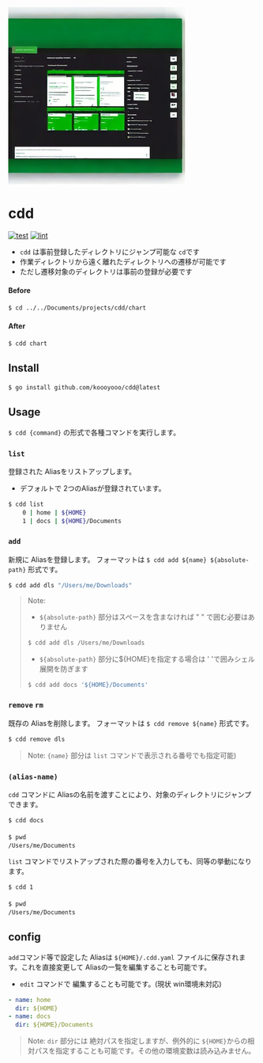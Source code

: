 ![cdd](./logo.jpg)

# cdd

[![test](https://github.com/koooyooo/cdd/actions/workflows/test.yaml/badge.svg)](https://github.com/koooyooo/cdd/actions/workflows/test.yaml)
[![lint](https://github.com/koooyooo/cdd/actions/workflows/lint.yaml/badge.svg)](https://github.com/koooyooo/cdd/actions/workflows/lint.yaml)

- `cdd` は事前登録したディレクトリにジャンプ可能な `cd`です
- 作業ディレクトリから遠く離れたディレクトリへの遷移が可能です
- ただし遷移対象のディレクトリは事前の登録が必要です

#### Before
```bash
$ cd ../../Documents/projects/cdd/chart
```

#### After
```bash
$ cdd chart
```

## Install
```bash
$ go install github.com/koooyooo/cdd@latest
```

## Usage
`$ cdd {command}` の形式で各種コマンドを実行します。


### `list`
登録された Aliasをリストアップします。
- デフォルトで 2つのAliasが登録されています。
```bash
$ cdd list
    0 | home | ${HOME}
    1 | docs | ${HOME}/Documents
```

### `add`
新規に Aliasを登録します。
フォーマットは `$ cdd add ${name} ${absolute-path}` 形式です。
```bash
$ cdd add dls "/Users/me/Downloads"
```

> Note: 
> - `${absolute-path}` 部分はスペースを含まなければ " " で囲む必要はありません
> ```bash
> $ cdd add dls /Users/me/Downloads
> ```
> - `${absolute-path}` 部分に${HOME}を指定する場合は ' 'で囲みシェル展開を防ぎます
> ```bash
> $ cdd add docs '${HOME}/Documents'
> ```

### `remove` `rm`
既存の Aliasを削除します。
フォーマットは `$ cdd remove ${name}` 形式です。
```bash
$ cdd remove dls
```
> Note: `{name}` 部分は `list` コマンドで表示される番号でも指定可能)

### `(alias-name)`
`cdd` コマンドに Aliasの名前を渡すことにより、対象のディレクトリにジャンプできます。
```bash
$ cdd docs

$ pwd
/Users/me/Documents
```

`list` コマンドでリストアップされた際の番号を入力しても、同等の挙動になります。
```bash
$ cdd 1

$ pwd
/Users/me/Documents
```

## config
`add`コマンド等で設定した Aliasは `${HOME}/.cdd.yaml` ファイルに保存されます。これを直接変更して Aliasの一覧を編集することも可能です。
- `edit` コマンドで 編集することも可能です。(現状 win環境未対応)
```yaml
- name: home
  dir: ${HOME}
- name: docs
  dir: ${HOME}/Documents
```

> Note: `dir` 部分には 絶対パスを指定しますが、例外的に `${HOME}`からの相対パスを指定することも可能です。その他の環境変数は読み込みません。
